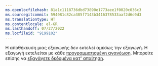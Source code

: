 ```yaml
---
ms.openlocfilehash: 81a1c1118736dbd73890e1773aee1f0020c036c3
ms.sourcegitcommit: 594081c82ca385f7143b3416378533aaf2d6d0d3
ms.translationtype: HT
ms.contentlocale: el-GR
ms.lasthandoff: 07/27/2022
ms.locfileid: "9199102"
---
```

Η αποθήκευση μιας εξαγωγής δεν εκτελεί αμέσως την εξαγωγή. Η εξαγωγή εκτελείται με κάθε [προγραμματισμένη ανανέωση](../system.md#schedule-tab). Μπορείτε επίσης να [εξαγάγετε δεδομένα κατ' απαίτηση](../export-destinations.md#run-exports-on-demand).